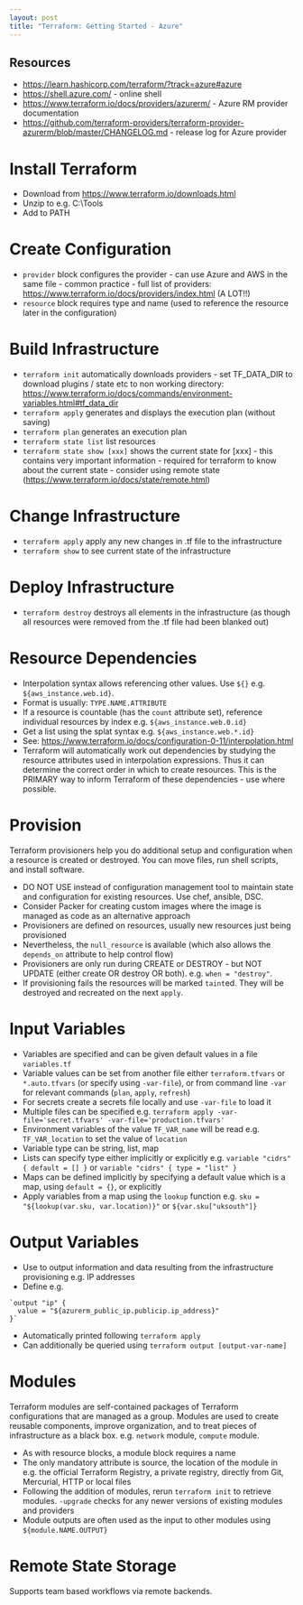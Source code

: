 ```yaml
---
layout: post
title: "Terraform: Getting Started - Azure"
---
```

## Resources

* https://learn.hashicorp.com/terraform/?track=azure#azure
* https://shell.azure.com/ - online shell
* https://www.terraform.io/docs/providers/azurerm/ - Azure RM provider documentation
* https://github.com/terraform-providers/terraform-provider-azurerm/blob/master/CHANGELOG.md - release log for Azure provider

# Install Terraform

* Download from https://www.terraform.io/downloads.html
* Unzip to e.g. C:\Tools
* Add to PATH

# Create Configuration

* `provider` block configures the provider - can use Azure and AWS in the same file - common practice - full list of providers: https://www.terraform.io/docs/providers/index.html (A LOT!!)
* `resource` block requires type and name (used to reference the resource later in the configuration)

# Build Infrastructure

* `terraform init` automatically downloads providers - set TF_DATA_DIR to download plugins / state etc to non working directory: https://www.terraform.io/docs/commands/environment-variables.html#tf_data_dir
* `terraform apply` generates and displays the execution plan (without saving)
* `terraform plan` generates an execution plan
* `terraform state list` list resources
* `terraform state show [xxx]` shows the current state for [xxx] - this contains very important information - required for terraform to know about the current state - consider using remote state (https://www.terraform.io/docs/state/remote.html)

# Change Infrastructure

* `terraform apply` apply any new changes in .tf file to the infrastructure
* `terraform show` to see current state of the infrastructure

# Deploy Infrastructure

* `terraform destroy` destroys all elements in the infrastructure (as though all resources were removed from the .tf file had been blanked out)

# Resource Dependencies

* Interpolation syntax allows referencing other values. Use `${}` e.g. `${aws_instance.web.id}`. 
* Format is usually: `TYPE.NAME.ATTRIBUTE`
* If a resource is countable (has the `count` attribute set), reference individual resources by index e.g. `${aws_instance.web.0.id}`
* Get a list using the splat syntax e.g. `${aws_instance.web.*.id}`
* See: https://www.terraform.io/docs/configuration-0-11/interpolation.html
* Terraform will automatically work out dependencies by studying the resource attributes used in interpolation expressions. Thus it can determine the correct order in which to create resources. This is the PRIMARY way to inform Terraform of these dependencies - use where possible.

# Provision

Terraform provisioners help you do additional setup and configuration when a resource is created or destroyed. You can move files, run shell scripts, and install software.

* DO NOT USE instead of configuration management tool to maintain state and configuration for existing resources. Use chef, ansible, DSC.
* Consider Packer for creating custom images where the image is managed as code as an alternative approach
* Provisioners are defined on resources, usually new resources just being provisioned
* Nevertheless, the `null_resource` is available (which also allows the `depends_on` attribute to help control flow)
* Provisioners are only run during CREATE or DESTROY - but NOT UPDATE (either create OR destroy OR both). e.g. `when = "destroy"`.
* If provisioning fails the resources will be marked `taint`ed. They will be destroyed and recreated on the next `apply`.

# Input Variables

* Variables are specified and can be given default values in a file `variables.tf`
* Variable values can be set from another file either `terraform.tfvars` or `*.auto.tfvars` (or specify using `-var-file`), or from command line `-var` for relevant commands (`plan`, `apply`, `refresh`)
* For secrets create a secrets file locally and use `-var-file` to load it
* Multiple files can be specified e.g. `terraform apply -var-file='secret.tfvars' -var-file='production.tfvars'`
* Environment variables of the value `TF_VAR_name` will be read e.g. `TF_VAR_location` to set the value of `location`
* Variable type can be string, list, map
* Lists can specify type either implicitly or explicitly e.g. `variable "cidrs" { default = [] }` or `variable "cidrs" { type = "list" }`
* Maps can be defined implicitly by specifying a default value which is a map, using `default = {}`, or explicitly
* Apply variables from a map using the `lookup` function e.g. `sku = "${lookup(var.sku, var.location)}"` or `${var.sku["uksouth"]}`

# Output Variables

* Use to output information and data resulting from the infrastructure provisioning e.g. IP addresses
* Define e.g.
```
`output "ip" {
  value = "${azurerm_public_ip.publicip.ip_address}"
}`
```
* Automatically printed following `terraform apply`
* Can additionally be queried using `terraform output [output-var-name]`

# Modules

Terraform modules are self-contained packages of Terraform configurations that are managed as a group. Modules are used to create reusable components, improve organization, and to treat pieces of infrastructure as a black box. e.g. `network` module, `compute` module.

* As with resource blocks, a module block requires a name 
* The only mandatory attribute is source, the location of the module in e.g. the official Terraform Registry, a private registry, directly from Git, Mercurial, HTTP or local files
* Following the addition of modules, rerun `terraform init` to retrieve modules. `-upgrade` checks for any newer versions of existing modules and providers
* Module outputs are often used as the input to other modules using `${module.NAME.OUTPUT}`

# Remote State Storage

Supports team based workflows via remote backends.
